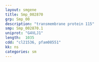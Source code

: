 ```yaml
---
layout: smgene
title: Smp_002870
grp: Smp_00
description: "transmembrane protein 115"
smp: Smp_002870.1
uniprot: "G4VLJ1"
length:  1035
cdd: "cl21536, pfam08551"
kk: ns
categories: sm
---
```

